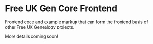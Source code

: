 # Free UK Gen Core Frontend

Frontend code and example markup that can form the frontend basis of other Free UK Genealogy projects.

More details coming soon!
